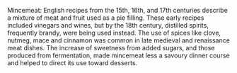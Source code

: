 Mincemeat: English recipes from the 15th, 16th, and 17th centuries describe a mixture of meat and fruit used as a pie filling. These early recipes included vinegars and wines, but by the 18th century, distilled spirits, frequently brandy, were being used instead. The use of spices like clove, nutmeg, mace and cinnamon was common in late medieval and renaissance meat dishes. The increase of sweetness from added sugars, and those produced from fermentation, made mincemeat less a savoury dinner course and helped to direct its use toward desserts.
